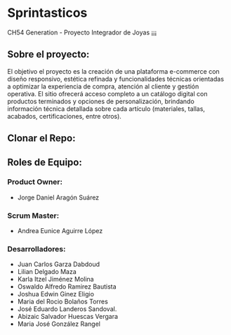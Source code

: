 # Sprintasticos
CH54 Generation - Proyecto Integrador de Joyas ¡¡¡

## Sobre el proyecto:
El objetivo el proyecto es la creación de una plataforma e-commerce con diseño responsivo, estética refinada y funcionalidades técnicas orientadas a optimizar la experiencia de compra, atención al cliente y gestión operativa. El sitio ofrecerá acceso completo a un catálogo digital con productos terminados y opciones de personalización, brindando información técnica detallada sobre cada artículo (materiales, tallas, acabados, certificaciones, entre otros).

## Clonar el Repo:


## Roles de Equipo:
### Product Owner:
- Jorge Daniel Aragón Suárez

### Scrum Master:
- Andrea Eunice Aguirre López

### Desarrolladores:
- Juan Carlos Garza Dabdoud
- Lilian Delgado Maza
- Karla Itzel Jiménez Molina
- Oswaldo Alfredo Ramirez Bautista
- Joshua Edwin Ginez Eligio
- Maria del Rocio Bolaños Torres
- José Eduardo Landeros Sandoval.
- Abizaic Salvador Huescas Vergara
- Maria José González Rangel
